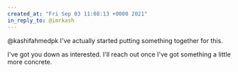 ```yaml
---
created_at: "Fri Sep 03 11:08:13 +0000 2021"
in_reply_to: @imrkash
---
```


@kashifahmedpk I've actually started putting something together for this.

I've got you down as interested. I'll reach out once I've got something a little more concrete.